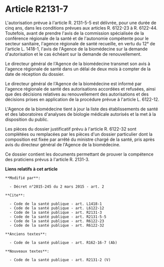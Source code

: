 # Article R2131-7

L'autorisation prévue à l'article R. 2131-5-5 est délivrée, pour une durée de cinq ans, dans les conditions prévues aux
articles R. 6122-23 à R. 6122-44. Toutefois, avant de prendre l'avis de la commission spécialisée de la conférence régionale
de la santé et de l'autonomie compétente pour le secteur sanitaire, l'agence régionale de santé recueille, en vertu du 12° de
l'article L. 1418-1, l'avis de l'Agence de la biomédecine sur la demande d'autorisation et le cas échéant sur la demande de
renouvellement. 

Le directeur général de l'Agence de la biomédecine transmet son avis à l'agence régionale de santé dans un délai de deux mois
à compter de la date de réception du dossier. 

Le directeur général de l'Agence de la biomédecine est informé par l'agence régionale de santé des autorisations accordées et
refusées, ainsi que des décisions relatives au renouvellement des autorisations et des décisions prises en application de la
procédure prévue à l'article L. 6122-12. 

L'Agence de la biomédecine tient à jour la liste des établissements de santé et des laboratoires d'analyses de biologie
médicale autorisés et la met à la disposition du public. 

Les pièces du dossier justificatif prévu à l'article R. 6122-32 sont complétées ou remplacées par les pièces d'un dossier
particulier dont la composition est fixée par arrêté du ministre chargé de la santé, pris après avis du directeur général de
l'Agence de la biomédecine. 

Ce dossier contient les documents permettant de prouver la compétence des praticiens prévus à l'article R. 2131-3.

**Liens relatifs à cet article**

	**Modifié par**:

	  - Décret n°2015-245 du 2 mars 2015 - art. 2

	**Cite**:

	  - Code de la santé publique - art. L1418-1
	  - Code de la santé publique - art. L6122-12
	  - Code de la santé publique - art. R2131-3
	  - Code de la santé publique - art. R2131-5-5
	  - Code de la santé publique - art. R6122-23
	  - Code de la santé publique - art. R6122-32

	**Anciens textes**:

	  - Code de la santé publique - art. R162-16-7 (Ab)

	**Nouveaux textes**:

	  - Code de la santé publique - art. R2131-2 (V)
